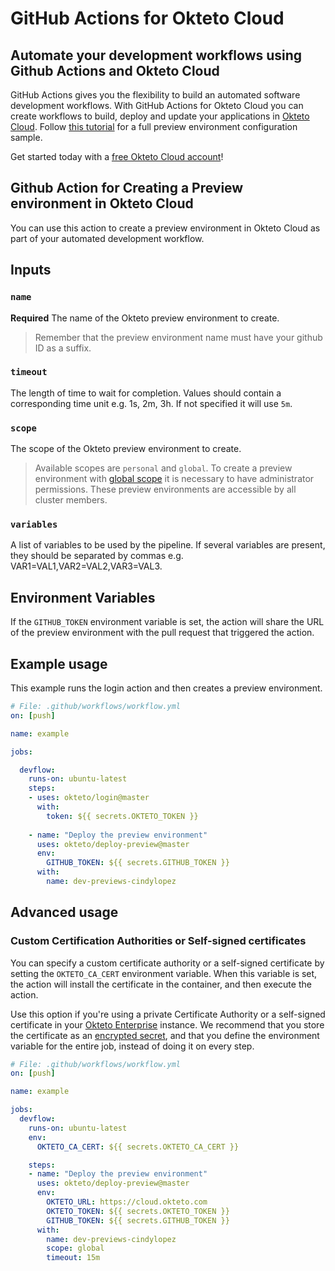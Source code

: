 # GitHub Actions for Okteto Cloud

## Automate your development workflows using Github Actions and Okteto Cloud

GitHub Actions gives you the flexibility to build an automated software development workflows. With GitHub Actions for Okteto Cloud you can create workflows to build, deploy and update your applications in [Okteto Cloud](https://cloud.okteto.com). Follow [this tutorial](https://okteto.com/docs/cloud/preview-environments/preview-environments-github/) for a full preview environment configuration sample.

Get started today with a [free Okteto Cloud account](https://cloud.okteto.com)!

## Github Action for Creating a Preview environment in Okteto Cloud

You can use this action to create a preview environment in Okteto Cloud as part of your automated development workflow.

## Inputs

### `name`

**Required**  The name of the Okteto preview environment to create.

> Remember that the preview environment name must have your github ID as a suffix.

### `timeout`

The length of time to wait for completion. Values should contain a corresponding time unit e.g. 1s, 2m, 3h. If not specified it will use `5m`.

### `scope`

The scope of the Okteto preview environment to create.

> Available scopes are `personal` and `global`. To create a preview environment with [global scope](https://okteto.com/docs/cloud/preview-environments/preview-environments-github/#preview-environments-for-okteto-enterprise-users) it is necessary to have administrator permissions. These preview environments are accessible by all cluster members.

### `variables`

A list of variables to be used by the pipeline. If several variables are present, they should be separated by commas e.g. VAR1=VAL1,VAR2=VAL2,VAR3=VAL3.

## Environment Variables

If the `GITHUB_TOKEN` environment variable is set, the action will share the URL of the preview environment with the pull request that triggered the action.

## Example usage

This example runs the login action and then creates a preview environment.

```yaml
# File: .github/workflows/workflow.yml
on: [push]

name: example

jobs:

  devflow:
    runs-on: ubuntu-latest
    steps:
    - uses: okteto/login@master
      with:
        token: ${{ secrets.OKTETO_TOKEN }}
    
    - name: "Deploy the preview environment"
      uses: okteto/deploy-preview@master
      env: 
        GITHUB_TOKEN: ${{ secrets.GITHUB_TOKEN }}
      with:
        name: dev-previews-cindylopez
```

## Advanced usage

 ### Custom Certification Authorities or Self-signed certificates

 You can specify a custom certificate authority or a self-signed certificate by setting the `OKTETO_CA_CERT` environment variable. When this variable is set, the action will install the certificate in the container, and then execute the action. 

 Use this option if you're using a private Certificate Authority or a self-signed certificate in your [Okteto Enterprise](http://okteto.com/enterprise) instance.  We recommend that you store the certificate as an [encrypted secret](https://docs.github.com/en/actions/reference/encrypted-secrets), and that you define the environment variable for the entire job, instead of doing it on every step.


 ```yaml
 # File: .github/workflows/workflow.yml
 on: [push]

 name: example

 jobs:
   devflow:
     runs-on: ubuntu-latest
     env:
       OKTETO_CA_CERT: ${{ secrets.OKTETO_CA_CERT }}

     steps:
     - name: "Deploy the preview environment"
       uses: okteto/deploy-preview@master
       env:
         OKTETO_URL: https://cloud.okteto.com
         OKTETO_TOKEN: ${{ secrets.OKTETO_TOKEN }}
         GITHUB_TOKEN: ${{ secrets.GITHUB_TOKEN }}
       with:
         name: dev-previews-cindylopez
         scope: global
         timeout: 15m
 ```
